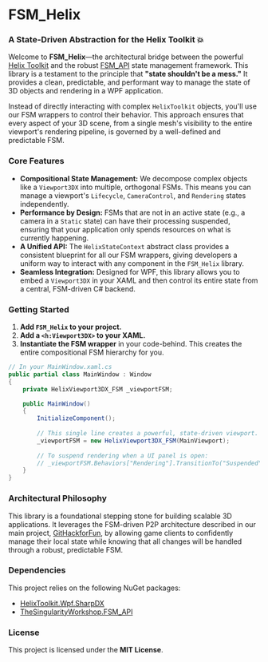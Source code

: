﻿# **FSM\_Helix**

### **A State-Driven Abstraction for the Helix Toolkit** 💥

Welcome to **FSM\_Helix**—the architectural bridge between the powerful [Helix Toolkit](https://github.com/helix-toolkit/helix-toolkit) and the robust [FSM\_API](https://github.com/TrentBest/FSM_API) state management framework. This library is a testament to the principle that **"state shouldn't be a mess."** It provides a clean, predictable, and performant way to manage the state of 3D objects and rendering in a WPF application.

Instead of directly interacting with complex `HelixToolkit` objects, you'll use our FSM wrappers to control their behavior. This approach ensures that every aspect of your 3D scene, from a single mesh's visibility to the entire viewport's rendering pipeline, is governed by a well-defined and predictable FSM.

### **Core Features**

  * **Compositional State Management:** We decompose complex objects like a `Viewport3DX` into multiple, orthogonal FSMs. This means you can manage a viewport's `Lifecycle`, `CameraControl`, and `Rendering` states independently.
  * **Performance by Design:** FSMs that are not in an active state (e.g., a camera in a `Static` state) can have their processing suspended, ensuring that your application only spends resources on what is currently happening.
  * **A Unified API:** The `HelixStateContext` abstract class provides a consistent blueprint for all our FSM wrappers, giving developers a uniform way to interact with any component in the `FSM_Helix` library.
  * **Seamless Integration:** Designed for WPF, this library allows you to embed a `Viewport3DX` in your XAML and then control its entire state from a central, FSM-driven C\# backend.

### **Getting Started**

1.  **Add `FSM_Helix` to your project.**
2.  **Add a `<h:Viewport3DX>` to your XAML.**
3.  **Instantiate the FSM wrapper** in your code-behind. This creates the entire compositional FSM hierarchy for you.

<!-- end list -->

```csharp
// In your MainWindow.xaml.cs
public partial class MainWindow : Window
{
    private HelixViewport3DX_FSM _viewportFSM;

    public MainWindow()
    {
        InitializeComponent();
        
        // This single line creates a powerful, state-driven viewport.
        _viewportFSM = new HelixViewport3DX_FSM(MainViewport);
        
        // To suspend rendering when a UI panel is open:
        // _viewportFSM.Behaviors["Rendering"].TransitionTo("Suspended");
    }
}
```

### **Architectural Philosophy**

This library is a foundational stepping stone for building scalable 3D applications. It leverages the FSM-driven P2P architecture described in our main project, [GitHackforFun](https://www.google.com/search?q=https://github.com/TrentBest/GitHackforFun), by allowing game clients to confidently manage their local state while knowing that all changes will be handled through a robust, predictable FSM.

### **Dependencies**

This project relies on the following NuGet packages:

  * [HelixToolkit.Wpf.SharpDX](https://www.nuget.org/packages/HelixToolkit.Wpf.SharpDX)
  * [TheSingularityWorkshop.FSM\_API](https://www.nuget.org/packages/TheSingularityWorkshop.FSM_API)

### **License**

This project is licensed under the **MIT License**.